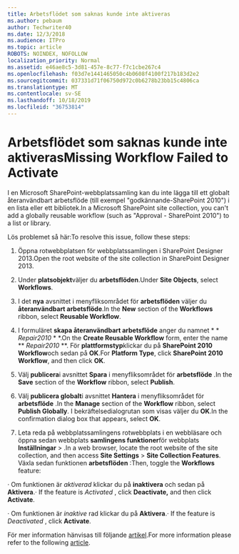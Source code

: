 ```yaml
---
title: Arbetsflödet som saknas kunde inte aktiveras
ms.author: pebaum
author: Techwriter40
ms.date: 12/3/2018
ms.audience: ITPro
ms.topic: article
ROBOTS: NOINDEX, NOFOLLOW
localization_priority: Normal
ms.assetid: e46ae8c5-3d81-457e-8c77-f7c1cbe267c4
ms.openlocfilehash: f03d7e1441465050c4b0608f4100f217b183d2e2
ms.sourcegitcommit: 037331d71f06750d972c0b6278b23bb15c4806ca
ms.translationtype: MT
ms.contentlocale: sv-SE
ms.lasthandoff: 10/18/2019
ms.locfileid: "36753814"
---
```

# <a name="missing-workflow-failed-to-activate"></a><span data-ttu-id="0a82d-102">Arbetsflödet som saknas kunde inte aktiveras</span><span class="sxs-lookup"><span data-stu-id="0a82d-102">Missing Workflow Failed to Activate</span></span>

<span data-ttu-id="0a82d-103">I en Microsoft SharePoint-webbplatssamling kan du inte lägga till ett globalt återanvändbart arbetsflöde (till exempel "godkännande-SharePoint 2010") i en lista eller ett bibliotek.</span><span class="sxs-lookup"><span data-stu-id="0a82d-103">In a Microsoft SharePoint site collection, you can't add a globally reusable workflow (such as "Approval - SharePoint 2010") to a list or library.</span></span>
  
<span data-ttu-id="0a82d-104">Lös problemet så här:</span><span class="sxs-lookup"><span data-stu-id="0a82d-104">To resolve this issue, follow these steps:</span></span> 
  
1. <span data-ttu-id="0a82d-105">Öppna rotwebbplatsen för webbplatssamlingen i SharePoint Designer 2013.</span><span class="sxs-lookup"><span data-stu-id="0a82d-105">Open the root website of the site collection in SharePoint Designer 2013.</span></span>
  
2. <span data-ttu-id="0a82d-106">Under **platsobjekt**väljer du **arbetsflöden**.</span><span class="sxs-lookup"><span data-stu-id="0a82d-106">Under **Site Objects**, select **Workflows**.</span></span> 
  
3. <span data-ttu-id="0a82d-107">I det **nya** avsnittet i menyfliksområdet för **arbetsflöden** väljer du **återanvändbart arbetsflöde**.</span><span class="sxs-lookup"><span data-stu-id="0a82d-107">In the **New** section of the **Workflows** ribbon, select **Reusable Workflow**.</span></span> 
  
4. <span data-ttu-id="0a82d-108">I formuläret **skapa återanvändbart arbetsflöde** anger du namnet \* \* *Repair2010* \* \*.</span><span class="sxs-lookup"><span data-stu-id="0a82d-108">On the **Create Reusable Workflow** form, enter the name \*\* *Repair2010* \*\*.</span></span> <span data-ttu-id="0a82d-109">För **plattformstyp**klickar du på **SharePoint 2010 Workflow**och sedan på **OK**.</span><span class="sxs-lookup"><span data-stu-id="0a82d-109">For **Platform Type**, click **SharePoint 2010 Workflow**, and then click **OK**.</span></span> 
  
1. <span data-ttu-id="0a82d-110">Välj **publicera**i avsnittet **Spara** i menyfliksområdet för **arbetsflöde** .</span><span class="sxs-lookup"><span data-stu-id="0a82d-110">In the **Save** section of the **Workflow** ribbon, select **Publish**.</span></span> 
  
2. <span data-ttu-id="0a82d-111">Välj **publicera globalt**i avsnittet **Hantera** i menyfliksområdet för **arbetsflöde** .</span><span class="sxs-lookup"><span data-stu-id="0a82d-111">In the **Manage** section of the **Workflow** ribbon, select **Publish Globally**.</span></span> <span data-ttu-id="0a82d-112">I bekräftelsedialogrutan som visas väljer du **OK**.</span><span class="sxs-lookup"><span data-stu-id="0a82d-112">In the confirmation dialog box that appears, select **OK**.</span></span> 
  
3. <span data-ttu-id="0a82d-113">Leta reda på webbplatssamlingens rotwebbplats i en webbläsare och öppna sedan webbplats **samlingens funktioner**för webbplats **Inställningar** \> .</span><span class="sxs-lookup"><span data-stu-id="0a82d-113">In a web browser, locate the root website of the site collection, and then access **Site Settings** \> **Site Collection Features**.</span></span> <span data-ttu-id="0a82d-114">Växla sedan funktionen **arbetsflöden** :</span><span class="sxs-lookup"><span data-stu-id="0a82d-114">Then, toggle the **Workflows** feature:</span></span> 
  
<span data-ttu-id="0a82d-115">· Om funktionen är *aktiverad* klickar du på **inaktivera** och sedan på **Aktivera**.</span><span class="sxs-lookup"><span data-stu-id="0a82d-115">· If the feature is  *Activated*  , click **Deactivate,** and then click **Activate**.</span></span> 
  
<span data-ttu-id="0a82d-116">· Om funktionen är *inaktive* rad klickar du på **Aktivera**.</span><span class="sxs-lookup"><span data-stu-id="0a82d-116">· If the feature is  *Deactivated*  , click **Activate**.</span></span> 
  
<span data-ttu-id="0a82d-117">För mer information hänvisas till följande [artikel](https://go.microsoft.com/fwlink/?linkid=2047770&amp;clcid=0x409).</span><span class="sxs-lookup"><span data-stu-id="0a82d-117">For more information please refer to the following [article](https://go.microsoft.com/fwlink/?linkid=2047770&amp;clcid=0x409).</span></span>
  

